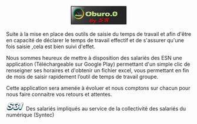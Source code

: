    <p class=MsoNormal align=center style='text-align:center'><span
            style='mso-ansi-language:EN-US;mso-no-proof:yes'>
<img width=152 height=51 src="app/src/main/assets/S3I/presentation_fichiers/image004.jpg"></span></p>

Suite à la mise en place des outils de saisie du temps de travail et afin d'être en capacité de déclarer le temps de travail effectif et de s'assurer qu'une fois saisie ,cela est bien suivi d'effet.

Nous sommes heureux de mettre à disposition des salariés des ESN une application (Téléchargeable sur Google Play) permettant d'un simple clic de renseigner ses horaires et d'obtenir un fichier excel, vous permettant en fin de mois de saisir rapidement l’outil de temps de travail groupe.

Cette application sera amenée à évoluer et nous comptons sur chacun pour nous faire connaitre vos retours et attentes.

<img width=50 height=22 src="app/src/main/assets/S3I/presentation_fichiers/image006.jpg">
    Des salariés impliqués au service de la collectivité des salariés du
numérique (Syntec)
